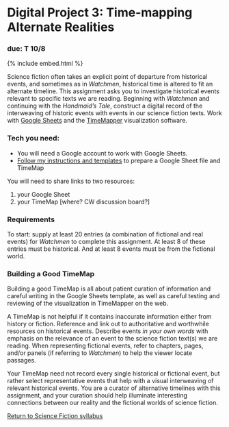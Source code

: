 # Digital Project 3: Time-mapping Alternate Realities

### due: T 10/8

{% include embed.html %}

Science fiction often takes an explicit point of departure from historical events, and sometimes as in *Watchmen*, historical time is altered to fit an alternate timeline. This assignment asks you to investigate historical events relevant to specific texts we are reading. Beginning with *Watchmen* and continuing with the *Handmaid’s Tale*, construct a digital record of the interweaving of historic events with events in our science fiction texts. Work with [Google Sheets](https://www.google.com/sheets/about/) and the [TimeMapper](http://timemapper.okfnlabs.org/) visualization software. 


### Tech you need: 
* You will need a Google account to work with Google Sheets.
* [Follow my instructions and templates](timeMap.md) to prepare a Google Sheet file and TimeMap

You will need to share links to two resources:
1. your Google Sheet 
2. your TimeMap 
[where? CW discussion board?]

### Requirements 
To start: supply at least 20 entries (a combination of fictional and real events) for *Watchmen* to complete this assignment. 
At least 8 of these entries must be historical. And at least 8 events must be from the fictional world. 

### Building a Good TimeMap

Building a good TimeMap is all about patient curation of information and careful writing in the Google Sheets template, as well as careful testing and reviewing of the visualization in TimeMapper on the web. 

A TimeMap is not helpful if it contains inaccurate information either from history or fiction. Reference and link out to authoritative and worthwhile resources on historical events. Describe events *in your own words* with emphasis on the relevance of an event to the science fiction text(s) we are reading. When representing fictional events, refer to chapters, pages, and/or panels (if referring to *Watchmen*) to help the viewer locate passages. 

Your TimeMap need not record every single historical or fictional event, but rather select representative events that help with a visual interweaving of relevant historical events. You are a curator of alternative timelines with this assignment, and your curation should help illuminate interesting connections between our reality and the fictional worlds of science fiction. 


[Return to Science Fiction syllabus](https://ebeshero.github.io/scienceFiction/)







